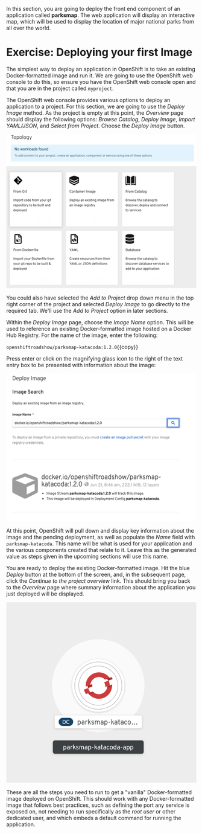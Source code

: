 In this section, you are going to deploy the front end component of an application called **parksmap**. The web application will display an interactive map, which will be used to display the location of major national parks from all over the world.

# Exercise: Deploying your first Image

The simplest way to deploy an application in OpenShift is to take an existing Docker-formatted image and run it. We are going to use the OpenShift web console to do this, so ensure you have the OpenShift web console open and that you are in the project called `myproject`.

The OpenShift web console provides various options to deploy an application to a project. For this section, we are going to use the *Deploy Image* method. As the project is empty at this point, the *Overview* page should display the following options: *Browse Catalog*, *Deploy Image*, *Import YAML/JSON*, and *Select from Project*. Choose the *Deploy Image* button.

![Add to Project](../../assets/introduction/getting-started/3add-to-empty-project.png)

You could also have selected the *Add to Project* drop down menu in the top right corner of the project and selected _Deploy Image_ to go directly to the required tab. We'll use the *Add to Project* option in later sections.

Within the *Deploy Image* page, choose the *Image Name* option. This will be used to reference an existing Docker-formatted image hosted on a Docker Hub Registry. For the name of the image, enter the following:

`openshiftroadshow/parksmap-katacoda:1.2.0`{{copy}}

Press enter or click on the magnifying glass icon to the right of the text entry box to be presented with information about the image:

![Deploy Image](../../assets/introduction/getting-started/3deploy-parksmap-image.png)

At this point, OpenShift will pull down and display key information about the image and the pending deployment, as well as populate the *Name* field with `parksmap-katacoda`. This name will be what is used for your application and the various components created that relate to it. Leave this as the generated value as steps given in the upcoming sections will use this name.

You are ready to deploy the existing Docker-formatted image. Hit the blue *Deploy* button at the bottom of the screen, and, in the subsequent page, click the *Continue to the project overview* link. This should bring you back to the *Overview* page where summary information about the application you just deployed will be displayed.

![Console Overview](../../assets/introduction/getting-started/3parksmap-overview.png)

These are all the steps you need to run to get a "vanilla" Docker-formatted image deployed on OpenShift. This should work with any Docker-formatted image that follows best practices, such as defining the port any service is exposed on, not needing to run specifically as the *root user* or other dedicated user, and which embeds a default command for running the application.